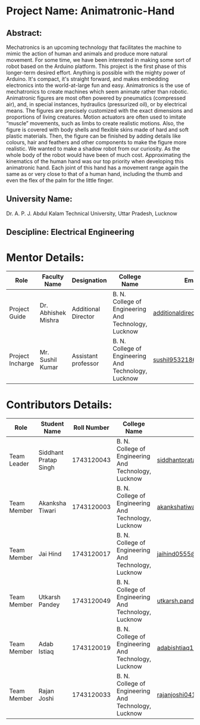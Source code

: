# Project Name: Animatronic-Hand
## Abstract:
Mechatronics is an upcoming technology that facilitates the machine to mimic the action of human and  animals and produce more natural movement. For some time, we have been interested in making some  sort of robot based on the Arduino platform. This project is the first phase of this longer-term desired  effort. Anything is possible with the mighty power of Arduino. It's compact, it's straight forward, and  makes embedding electronics into the world-at-large fun and easy.  Animatronics is the use of mechatronics to create machines which seem animate rather than robotic.  Animatronic figures are most often powered by pneumatics (compressed air), and, in special instances,  hydraulics (pressurized oil), or by electrical means. The figures are precisely customized with the exact  dimensions and proportions of living creatures. Motion actuators are often used to imitate “muscle”  movements, such as limbs to create realistic motions. Also, the figure is covered with body shells and  flexible skins made of hard and soft plastic materials. Then, the figure can be finished by adding details  like colours, hair and feathers and other components to make the figure more realistic.  We wanted to make a shadow robot from our curiosity. As the whole body of the robot would have  been of much cost. Approximating the kinematics of the human hand was our top priority when  developing this animatronic hand. Each joint of this hand has a movement range again the same as or  very close to that of a human hand, including the thumb and even the flex of the palm for the little  finger.
## University Name:
Dr. A. P. J. Abdul Kalam Technical University, Uttar Pradesh, Lucknow
## Descipline: Electrical Engineering

# Mentor Details:
| Role | Faculty Name | Designation | College Name | Email ID |
| ---- | ------------ | ----------- | ------------ | -------- |
| Project Guide | Dr. Abhishek Mishra | Additional Director  | B. N. College of Engineering And Technology, Lucknow | additionaldirector@bncet.ac.in |
| Project Incharge | Mr. Sushil Kumar | Assistant professor | B. N. College of Engineering And Technology, Lucknow | sushil95321862@gmail.com |

# Contributors Details:

| Role | Student Name | Roll Number | College Name | Email ID|
|----- | ------------ | ----------- | ------------ | ------- |
| Team Leader | Siddhant Pratap Singh | 1743120043 | B. N. College of Engineering And Technology, Lucknow | siddhantpratapsingh46@gmail.com |
| Team Member | Akanksha Tiwari | 1743120003 | B. N. College of Engineering And Technology, Lucknow |  akankshatiwari1599@gmail.com |
| Team Member | Jai Hind | 1743120017 | B. N. College of Engineering And Technology, Lucknow | jaihind0555@gmail.com |
| Team Member | Utkarsh Pandey | 1743120049 | B. N. College of Engineering And Technology, Lucknow | utkarsh.pandey760@gmail.com |
| Team Member | Adab Istiaq | 1743120019 | B. N. College of Engineering And Technology, Lucknow | adabishtiaq123@gmail.com |
| Team Member | Rajan Joshi | 1743120033 | B. N. College of Engineering And Technology, Lucknow | rajanjoshi041@gmail.com |
